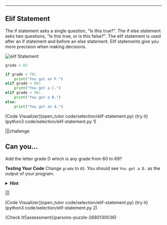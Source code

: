 ----------

## Elif Statement

The if statement asks a single question, "Is this true?". The if else statement asks two questions, "Is this true, or is this false?". The elif statement is used after an if statement and before an else statement. Elif statements give you more precision when making decisions.

![elif Statement](.guides/images/if-vs-else-vs-elif.png)

```python
grade = 82

if grade < 70:
    print("You got an F.")
elif grade < 80:
    print("You got a C.")
elif grade < 90:
    print("You got a B.")
else:
    print("You got an A.")
```

[Code Visualizer](open_tutor code/selection/elif-statement.py)
{try it}(python3 code/selection/elif-statement.py 1)

|||challenge
## Can you...
Add the letter grade D which is any grade from 60 to 69?

**Testing Your Code**
Change `grade` to `65`. You should see `You got a D.` as the output of your program.
<details>
  <summary><strong>Hint</strong></summary>
  You need to change the if statement and add another <code>elif</code> statement.
</details>

|||

[Code Visualizer](open_tutor code/selection/elif-statement.py)
{try it}(python3 code/selection/elif-statement.py 2)

{Check It!|assessment}(parsons-puzzle-2680130036)
